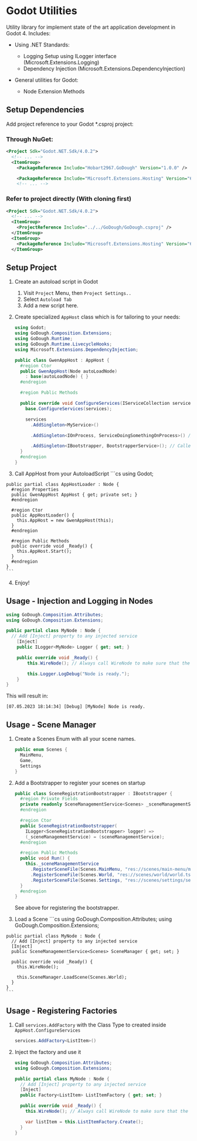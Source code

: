 # Godot Utilities

Utility library for implement state of the art application development in Godot 4. Includes:

- Using .NET Standards:
  - Logging Setup using ILogger interface (Microsoft.Extensions.Logging)
  - Dependency Injection (Microsoft.Extensions.DependencyInjection)

- General utilities for Godot:
  - Node Extension Methods

## Setup Dependencies

Add project reference to your Godot *.csproj project:


### Through NuGet:
```xml
<Project Sdk="Godot.NET.Sdk/4.0.2">
  <!-- ... -->
  <ItemGroup>
    <PackageReference Include="Hobart2967.GoDough" Version="1.0.0" />

    <PackageReference Include="Microsoft.Extensions.Hosting" Version="6.0.0" />
    <!-- ... -->
```

### Refer to project directly (With cloning first)

```xml
<Project Sdk="Godot.NET.Sdk/4.0.2">
  <!-- ... -->
  <ItemGroup>
    <ProjectReference Include="../../GoDough/GoDough.csproj" />
  </ItemGroup>
  <ItemGroup>
    <PackageReference Include="Microsoft.Extensions.Hosting" Version="6.0.0" />
  </ItemGroup>
```

## Setup Project

1. Create an autoload script in Godot
   1. Visit `Project`  Menu, then `Project Settings..`
   2. Select `Autoload Tab`
   3. Add a new script here.
2. Create specialized `AppHost` class which is for tailoring to your needs:

    ```cs
    using Godot;
    using GoDough.Composition.Extensions;
    using GoDough.Runtime;
    using GoDough.Runtime.LivecycleHooks;
    using Microsoft.Extensions.DependencyInjection;

    public class GwenAppHost : AppHost {
      #region Ctor
      public GwenAppHost(Node autoLoadNode)
        : base(autoLoadNode) { }
      #endregion

      #region Public Methods

      public override void ConfigureServices(IServiceCollection services) {
        base.ConfigureServices(services);

        services
          .AddSingleton<MyService>()

          .AddSingleton<IOnProcess, ServiceDoingSomethingOnProcess>() // Called on each _Process

          .AddSingleton<IBootstrapper, BootstrapperService>(); // Called on Startup (_Ready)
      }
      #endregion
    }
    ```

  3. Call AppHost from your AutoloadScript
    ```cs
    using Godot;

    public partial class AppHostLoader : Node {
      #region Properties
      public GwenAppHost AppHost { get; private set; }
      #endregion

      #region Ctor
      public AppHostLoader() {
        this.AppHost = new GwenAppHost(this);
      }
      #endregion

      #region Public Methods
      public override void _Ready() {
        this.AppHost.Start();
      }
      #endregion
    }
    ```

  4. Enjoy!

## Usage - Injection and Logging in Nodes

```cs
using GoDough.Composition.Attributes;
using GoDough.Composition.Extensions;

public partial class MyNode : Node {
  // Add [Inject] property to any injected service
	[Inject]
	public ILogger<MyNode> Logger { get; set; }

	public override void _Ready() {
		this.WireNode(); // Always call WireNode to make sure that the dependencies are loaded.

		this.Logger.LogDebug("Node is ready.");
	}
}
```

This will result in:

```
[07.05.2023 18:14:34] [Debug] [MyNode] Node is ready.
```


## Usage - Scene Manager
1. Create a Scenes Enum with all your scene names.
    ```cs
    public enum Scenes {
      MainMenu,
      Game,
      Settings
    }
    ```

2. Add a Bootstrapper to register your scenes on startup

    ```cs
    public class SceneRegistrationBootstrapper : IBootstrapper {
      #region Private Fields
      private readonly SceneManagementService<Scenes> _sceneManagementService;
      #endregion

      #region Ctor
      public SceneRegistrationBootstrapper(
        ILogger<SceneRegistrationBootstrapper> logger) =>
        (_sceneManagementService) = (sceneManagementService);
      #endregion

      #region Public Methods
      public void Run() {
        this._sceneManagementService
          .RegisterSceneFile(Scenes.MainMenu, "res://scenes/main-menu/main-menu.tscn")
          .RegisterSceneFile(Scenes.World, "res://scenes/world/world.tscn")
          .RegisterSceneFile(Scenes.Settings, "res://scenes/settings/settings.tscn");
      }
      #endregion
    }
    ```

    See above for registering the bootstrapper.

  3. Load a Scene
    ```cs
    using GoDough.Composition.Attributes;
    using GoDough.Composition.Extensions;

    public partial class MyNode : Node {
      // Add [Inject] property to any injected service
      [Inject]
      public SceneManagementService<Scenes> SceneManager { get; set; }

      public override void _Ready() {
        this.WireNode();

        this.SceneManager.LoadScene(Scenes.World);
      }
    }
    ```

## Usage - Registering Factories

1. Call `services.AddFactory` with the Class Type to created inside `AppHost.ConfigureServices`
    ```cs
    services.AddFactory<ListItem>()
    ```
2. Inject the factory and use it
    ```cs
    using GoDough.Composition.Attributes;
    using GoDough.Composition.Extensions;

    public partial class MyNode : Node {
      // Add [Inject] property to any injected service
      [Inject]
      public Factory<ListItem> ListItemFactory { get; set; }

      public override void _Ready() {
        this.WireNode(); // Always call WireNode to make sure that the dependencies are loaded.

        var listItem = this.ListItemFactory.Create();
      }
    }
    ```